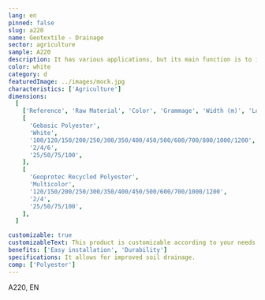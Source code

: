 ```yaml
---
lang: en
pinned: false
slug: a220
name: Geotextile - Drainage
sector: agriculture
sample: A220
description: It has various applications, but its main function is to improve soil drainage, coverings, and separation.
color: white
category: d
featuredImage: ../images/mock.jpg
characteristics: ['Agriculture']
dimensions:
  [
    ['Reference', 'Raw Material', 'Color', 'Grammage', 'Width (m)', 'Length (m)'],
    [
      'Gebasic Polyester',
      'White',
      '100/120/150/200/250/300/350/400/450/500/600/700/800/1000/1200',
      '2/4/6',
      '25/50/75/100',
    ],
    [
      'Geoprotec Recycled Polyester',
      'Multicolor',
      '120/150/200/250/300/350/400/450/500/600/700/1000/1200',
      '2/4',
      '25/50/75/100',
    ],
  ]

customizable: true
customizableText: This product is customizable according to your needs. Contact us for more information.
benefits: ['Easy installation', 'Durability']
specifications: It allows for improved soil drainage.
comp: ['Polyester']
---
```


A220, EN
